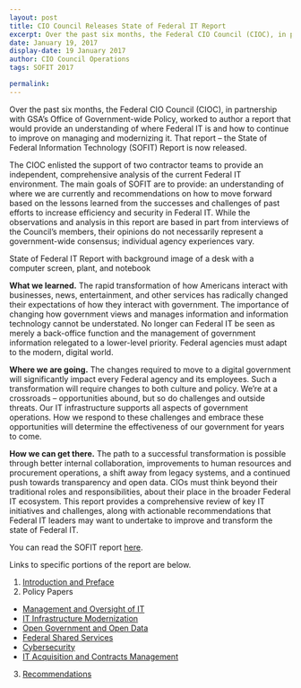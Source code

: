 ```yaml
---
layout: post
title: CIO Council Releases State of Federal IT Report
excerpt: Over the past six months, the Federal CIO Council (CIOC), in partnership with GSA’s Office of Government-wide Policy, worked to author a report that would provide an understanding of where Federal IT is and how to continue to improve on managing and modernizing it. That report – the State of Federal Information Technology (SOFIT) Report is now released.
date: January 19, 2017
display-date: 19 January 2017
author: CIO Council Operations
tags: SOFIT 2017

permalink:
---
```

Over the past six months, the Federal CIO Council (CIOC), in partnership with GSA’s Office of Government-wide Policy, worked to author a report that would provide an understanding of where Federal IT is and how to continue to improve on managing and modernizing it. That report – the State of Federal Information Technology (SOFIT) Report is now released.

The CIOC enlisted the support of two contractor teams to provide an independent, comprehensive analysis of the current Federal IT environment. The main goals of SOFIT are to provide: an understanding of where we are currently and recommendations on how to move forward based on the lessons learned from the successes and challenges of past efforts to increase efficiency and security in Federal IT. While the observations and analysis in this report are based in part from interviews of the Council’s members, their opinions do not necessarily represent a government-wide consensus; individual agency experiences vary.

State of Federal IT Report with background image of a desk with a computer screen, plant, and notebook

**What we learned.** The rapid transformation of how Americans interact with businesses, news, entertainment, and other services has radically changed their expectations of how they interact with government. The importance of changing how government views and manages information and information technology cannot be understated. No longer can Federal IT be seen as merely a back-office function and the management of government information relegated to a lower-level priority. Federal agencies must adapt to the modern, digital world.

**Where we are going.** The changes required to move to a digital government will significantly impact every Federal agency and its employees. Such a transformation will require changes to both culture and policy. We’re at a crossroads – opportunities abound, but so do challenges and outside threats. Our IT infrastructure supports all aspects of government operations. How we respond to these challenges and embrace these opportunities will determine the effectiveness of our government for years to come.

**How we can get there.** The path to a successful transformation is possible through better internal collaboration, improvements to human resources and procurement operations, a shift away from legacy systems, and a continued push towards transparency and open data. CIOs must think beyond their traditional roles and responsibilities, about their place in the broader Federal IT ecosystem. This report provides a comprehensive review of key IT initiatives and challenges, along with actionable recommendations that Federal IT leaders may want to undertake to improve and transform the state of Federal IT.

You can read the SOFIT report [here](https://s3.amazonaws.com/sitesusa/wp-content/uploads/sites/1151/2017/05/CIO-Council-State-of-Federal-IT-Report-January-2017-1.pdf).

Links to specific portions of the report are below.

1. [Introduction and Preface](https://github.com/GSA/cio-council/blob/master/assets/files/sofit/01.introduction.pdf)
2. Policy Papers
  * [Management and Oversight of IT](https://github.com/GSA/cio-council/blob/master/assets/files/sofit/02.01.sofit.mgmt.oversight.pdf)
  * [IT Infrastructure Modernization](https://github.com/GSA/cio-council/blob/master/assets/files/sofit/02.02.sofit.it.infrastrucutre.modernization.pdf)
  * [Open Government and Open Data](https://github.com/GSA/cio-council/blob/master/assets/files/sofit/02.03.sofit.open.govt.open.data.pdf)
  * [Federal Shared Services](https://github.com/GSA/cio-council/blob/master/assets/files/sofit/02.04.shared.services.pdf)
  * [Cybersecurity](https://github.com/GSA/cio-council/blob/master/assets/files/sofit/02.05.cybersecurity.pdf)
  * [IT Acquisition and Contracts Management](https://github.com/GSA/cio-council/blob/master/assets/files/sofit/02.06.acquisition.pdf)

3. [Recommendations](https://github.com/GSA/cio-council/blob/master/assets/files/sofit/03.recommendations.pdf)
